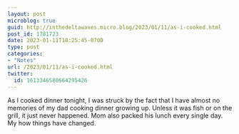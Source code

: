 ```yaml
---
layout: post
microblog: true
guid: http://inthedeltawaves.micro.blog/2023/01/11/as-i-cooked.html
post_id: 1781723
date: 2023-01-11T18:25:45-0700
type: post
categories:
- "Notes"
url: /2023/01/11/as-i-cooked.html
twitter:
  id: 1613346580664295426
---
```

<p>As I cooked dinner tonight, I was struck by the fact that I have almost no memories of my dad cooking dinner growing up. Unless it was fish or on the grill, it just never happened. Mom also packed his lunch every single day. My how things have changed.</p>
